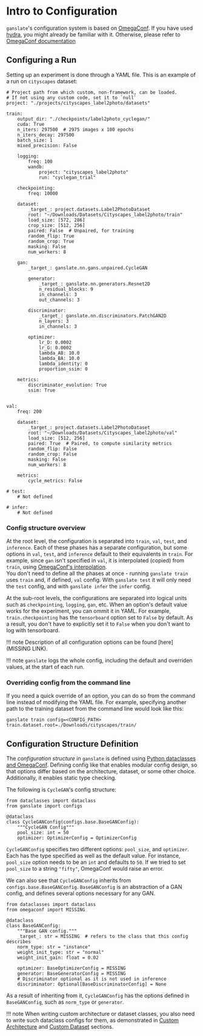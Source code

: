 # Intro to Configuration

`ganslate`'s configuration system is based on [OmegaConf](https://github.com/omry/omegaconf). If you have used [hydra](https://hydra.cc/docs/intro/), you might already be familiar with it. Otherwise, please refer to [OmegaConf documentation](https://omegaconf.readthedocs.io/)

## Configuring a Run
Setting up an experiment is done through a YAML file. This is an example of a run on `cityscapes` dataset:
```
# Project path from which custom, non-framework, can be loaded.
# If not using any custom code, set it to `null`
project: "./projects/cityscapes_label2photo/datasets"

train:
    output_dir: "./checkpoints/label2photo_cyclegan/"
    cuda: True
    n_iters: 297500  # 2975 images x 100 epochs 
    n_iters_decay: 297500
    batch_size: 1
    mixed_precision: False

    logging:
        freq: 100
        wandb:
            project: "cityscapes_label2photo"
            run: "cyclegan_trial"
        
    checkpointing:
        freq: 10000

    dataset: 
        _target_: project.datasets.Label2PhotoDataset
        root: "~/Downloads/Datasets/Cityscapes_label2photo/train"
        load_size: [572, 286]
        crop_size: [512, 256]
        paired: False  # Unpaired, for training
        random_flip: True
        random_crop: True
        masking: False
        num_workers: 8

    gan:  
        _target_: ganslate.nn.gans.unpaired.CycleGAN

        generator:  
            _target_: ganslate.nn.generators.Resnet2D
            n_residual_blocks: 9
            in_channels: 3
            out_channels: 3

        discriminator:  
            _target_: ganslate.nn.discriminators.PatchGAN2D
            n_layers: 3
            in_channels: 3

        optimizer:
            lr_D: 0.0002
            lr_G: 0.0002
            lambda_AB: 10.0
            lambda_BA: 10.0
            lambda_identity: 0
            proportion_ssim: 0
    
    metrics:
        discriminator_evolution: True
        ssim: True


val:
    freq: 200

    dataset: 
        _target_: project.datasets.Label2PhotoDataset
        root: "~/Downloads/Datasets/Cityscapes_label2photo/val"
        load_size: [512, 256]
        paired: True  # Paired, to compute similarity metrics 
        random_flip: False
        random_crop: False
        masking: False
        num_workers: 8

    metrics:
        cycle_metrics: False

# test:
    # Not defined

# infer:
    # Not defined
```

### Config structure overview
At the root level, the configuration is separated into `train`, `val`, `test`, and `inference`. Each of these phases has a separate configuration, but some options in `val`, `test`, and `inference` default to their equivalents in `train`. For example, since `gan` isn't specified in `val`, it is interpolated (copied) from `train`, using [OmegaConf's interpolation](https://omegaconf.readthedocs.io/en/2.1_branch/structured_config.html#interpolations).
<br />You don't need to define all the phases at once - running `ganslate train` uses `train` and, if defined, `val` config. With `ganslate test` it will only need the `test` config, and with `ganslate infer` the `infer` config.

At the sub-root levels, the configurations are separated into logical units such as `checkpointing`, `logging`, `gan`, etc. When an option's default value works for the experiment, you can ommit it in YAML. For example, `train.checkpointing` has the `tensorboard` option set to `False` by default. As a result, you don't have to explicitly set it to `False` when you don't want to log with tensorboard.

!!! note 
    Description of all configuration options can be found [here](MISSING LINK). <!--- TODO: Update the link -->

!!! note 
    `ganslate` logs the whole config, including the default and overriden values, at the start of each run. 

### Overriding config from the command line
If you need a quick override of an option, you can do so from the command line instead of modifying the YAML file. For example, specifying another path to the training dataset from the command line would look like this:
```
ganslate train config=<CONFIG_PATH> train.dataset.root=./Downloads/cityscapes/train/
```

## Configuration Structure Definition

The *configuration structure* in `ganslate` is defined using [Python dataclasses and OmegaConf](https://omegaconf.readthedocs.io/en/2.1_branch/structured_config.html). Defining config like that enables modular config design, so that options differ based on the architecture, dataset, or some other choice. Additionally, it enables static type checking.

The following is `CycleGAN`'s config structure:

```
from dataclasses import dataclass
from ganslate import configs

@dataclass
class CycleGANConfig(configs.base.BaseGANConfig):
    """CycleGAN Config"""
    pool_size: int = 50
    optimizer: OptimizerConfig = OptimizerConfig
```
`CycleGANConfig` specifies two different options: `pool_size`, and `optimizer`. Each has the type specified as well as the default value. For instance, `pool_size` option needs to be an `int` and defaults to `50`. If we tried to set `pool_size` to a string `"fifty"`, OmegaConf would raise an error.

We can also see that `CycleGANConfig` inherits from `configs.base.BaseGANConfig`. `BaseGANConfig` is an abstraction of a GAN config, and defines several options necessary for any GAN.

```
from dataclasses import dataclass
from omegaconf import MISSING

@dataclass
class BaseGANConfig:
    """Base GAN config."""
    _target_: str = MISSING  # refers to the class that this config describes
    norm_type: str = "instance"
    weight_init_type: str = "normal"
    weight_init_gain: float = 0.02

    optimizer: BaseOptimizerConfig = MISSING
    generator: BaseGeneratorConfig = MISSING
    # Discriminator optional as it is not used in inference
    discriminator: Optional[BaseDiscriminatorConfig] = None
```

As a result of inheriting from it, `CycleGANConfig` has the options defined in `BaseGANConfig`, such as `norm_type` or `generator`.

!!! note
    When writing custom architecture or dataset classes, you also need to write such dataclass configs for them, as demonstrated in [Custom Architecture](custom_architecture.md) and [Custom Dataset](custom_dataset.md) sections. 